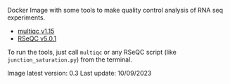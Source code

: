 Docker Image with some tools to make quality control analysis of RNA seq experiments.

  * [multiqc v1.15](https://multiqc.info/)
  * [RSeQC v5.0.1](http://rseqc.sourceforge.net/)

To run the tools, just call `multiqc` or any RSeQC script (like `junction_saturation.py`) from the terminal.

Image latest version: 0.3
Last update: 10/09/2023